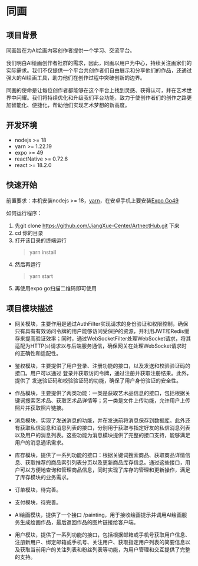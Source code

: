 
# 同画
## 项目背景
同画旨在为AI绘画内容创作者提供一个学习、交流平台。

我们明白AI绘画创作者社群的需求，因此，同画以用户为中心，持续关注画家们的实际需求。我们不仅提供一个平台共创作者们自由展示和分享他们的作品，还通过强大的AI绘画工具，助力他们在创作过程中突破创新的边界。

同画的使命是让每位创作者都能够在这个平台上找到灵感、获得认可，并在艺术世界中闪耀。我们将持续优化和升级我们平台功能，致力于使创作者们的创作之路更加智能化、便捷化，帮助他们实现艺术梦想的新高度。

## 开发环境

* nodejs >= 18
* yarn >= 1.22.19
* expo >= 49
* reactNative >= 0.72.6
* react >= 18.2.0

## 快速开始
前置要求：本机安装nodejs >= 18，[yarn](https://www.npmjs.com/package/yarn)，在安卓手机上要安装[Expo Go49](https://expo.dev/go)

如何运行程序：

1. 先git clone https://github.com/JiangXue-Center/ArtnectHub.git 下来
2. cd 你的目录
3. 打开该目录的终端运行
   > yarn install
4. 然后再运行
   > yarn start
5. 再使用expo go扫描二维码即可使用

## 项目模块描述
* 网关模块，主要作用是通过AuthFilter实现请求的身份验证和权限控制，确保只有具有有效访问令牌的用户能够访问受保护的资源，并利用JWT和Redis缓存来提高验证效率；同时，通过WebSocketFilter处理WebSocket请求，将其适配为HTTP(s)请求以与后端服务通信，确保网关在处理WebSocket请求时的正确性和适配性。

* 鉴权模块，主要提供了用户登录、注册功能的接口，以及发送和校验验证码的接口。用户可以通过 登录并获取访问令牌，通过注册并获取注册结果。此外，提供了 发送验证码和校验验证码的功能，确保了用户身份验证的安全性。

* 作品模块，主要提供了两类功能：一类是获取艺术品信息的接口，包括根据关键词搜索艺术品、获取艺术品详情等；另一类是文件上传功能，允许用户上传照片并获取照片链接。

* 消息模块，实现了发送消息的功能，并在发送前将消息保存到数据库。此外还有获取私信消息和消息列表的接口，分别用于获取与指定好友的私信消息列表以及用户的消息列表。这些功能为消息模块提供了完整的接口支持，能够满足用户的消息通讯需求。

* 库存模块，提供了一系列功能的接口：根据关键词搜索商品、获取商品详情信息、获取推荐的商品索引列表分页以及更新商品库存信息。通过这些接口，用户可以方便地查询和管理商品信息，同时实现了库存的管理和更新操作，满足了库存模块的业务需求。

* 订单模块，待完善。

* 支付模块，待完善。

* AI绘画模块，提供了一个接口 /painting，用于接收绘画提示并调用AI绘画服务生成绘画作品，最后返回作品的图片链接给客户端。

* 用户模块，提供了一系列功能的接口，包括根据邮箱或手机号获取用户信息、注册新用户、绑定邮箱或手机号、关注用户、获取指定用户列表的简要信息以及获取当前用户的关注列表和粉丝列表等功能，为用户管理和交互提供了完整的支持。


